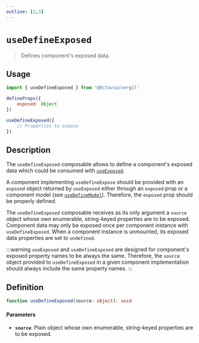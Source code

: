 ```yaml
---
outline: [2,3]
---
```


# `useDefineExposed`

> Defines component's exposed data. 

## Usage

```js
import { useDefineExposed } from '@8ctavio/vergil'

defineProps({
	exposed: Object
})

useDefineExposed({
	// Properties to expose
})
```

## Description

The `useDefineExposed` composable allows to define a component's exposed data which could be consumed with [`useExposed`](/composables/useExposed).

A component implementing `useDefineExpose` should be provided with an `exposed` object returned by `useExposed` either through an `exposed` prop or a component model (see [`useDefineModel`](/composables/useDefineModel)). Therefore, the `exposed` prop should be properly defined.

The `useDefineExposed` composable receives as its only argument a `source` object whose own enumerable, string-keyed properties are to be exposed. Component data may only be exposed once per component instance with `useDefineExposed`. When a component instance is unmounted, its exposed data properties are set to `undefined`.

:::warning
`useExposed` and `useDefineExposed` are designed for component's exposed property names to be always the same. Therefore, the `source` object provided to `useDefineExposed` in a given component implementation should always include the same property names.
:::

## Definition

```ts
function useDefineExposed(source: object): void
```

#### Parameters

- **`source`**: Plain object whose own enumerable, string-keyed properties are to be exposed.